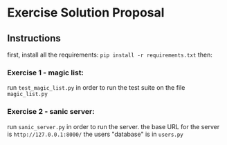 # Exercise Solution Proposal

## Instructions

first, install all the requirements:
`pip install -r requirements.txt`
then:

### Exercise 1 - magic list:

run `test_magic_list.py` in order to run the test suite on the file `magic_list.py`
  

### Exercise 2 - sanic server:

run `sanic_server.py` in order to run the server. the base URL for the server is `http://127.0.0.1:8000/`
  the users "database" is in `users.py`
